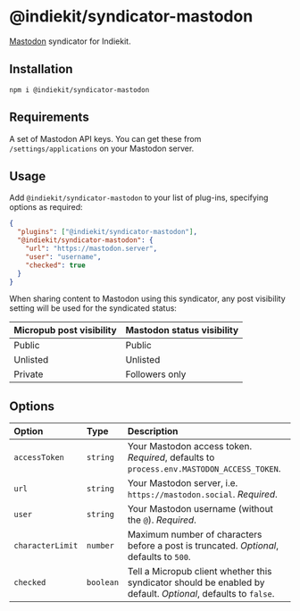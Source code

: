 # @indiekit/syndicator-mastodon

[Mastodon](https://joinmastodon.org) syndicator for Indiekit.

## Installation

`npm i @indiekit/syndicator-mastodon`

## Requirements

A set of Mastodon API keys. You can get these from `/settings/applications` on your Mastodon server.

## Usage

Add `@indiekit/syndicator-mastodon` to your list of plug-ins, specifying options as required:

```json
{
  "plugins": ["@indiekit/syndicator-mastodon"],
  "@indiekit/syndicator-mastodon": {
    "url": "https://mastodon.server",
    "user": "username",
    "checked": true
  }
}
```

When sharing content to Mastodon using this syndicator, any post visibility setting will be used for the syndicated status:

| Micropub post visibility | Mastodon status visibility |
| ------------------------ | -------------------------- |
| Public                   | Public                     |
| Unlisted                 | Unlisted                   |
| Private                  | Followers only             |

## Options

| Option           | Type      | Description                                                                                                   |
| :--------------- | :-------- | :------------------------------------------------------------------------------------------------------------ |
| `accessToken`    | `string`  | Your Mastodon access token. _Required_, defaults to `process.env.MASTODON_ACCESS_TOKEN`.                      |
| `url`            | `string`  | Your Mastodon server, i.e. `https://mastodon.social`. _Required_.                                             |
| `user`           | `string`  | Your Mastodon username (without the `@`). _Required_.                                                         |
| `characterLimit` | `number`  | Maximum number of characters before a post is truncated. _Optional_, defaults to `500`.                       |
| `checked`        | `boolean` | Tell a Micropub client whether this syndicator should be enabled by default. _Optional_, defaults to `false`. |
